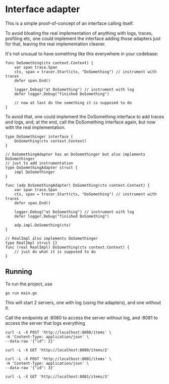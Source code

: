 # Interface adapter

This is a simple proof-of-concept of an interface calling itself.

To avoid bloating the real implementation of anything with logs, traces, profiling etc, one could implement the interface adding those adapters just for that, leaving the real implementation cleaner.

It's not unusual to have something like this everywhere in your codebase:

    func DoSomething(ctx context.Context) {
        var span trace.Span
        ctx, span = tracer.Start(ctx, "DoSomething") // instrument with traces
        defer span.End()

        logger.Debug("at DoSomething") // instrument with log
        defer logger.Debug("finished DoSomething")
        
        // now at last do the something it is supposed to do
    }

To avoid that, one could implement the DoSomething interface to add traces and logs, and, at the end, call the DoSomething interface again, but now with the real implementation.

    type DoSomethinger interface {
        DoSomething(ctx context.Context)
    }

    // DoSomethingAdapter has an DoSomethinger but also implements DoSomethinger
    // just to add instrumentation
    type DoSomethingAdapter struct {
        impl DoSomethinger
    }

    func (adp DoSomethingAdapter) DoSomething(ctx context.Context) {
        var span trace.Span
        ctx, span = tracer.Start(ctx, "DoSomething") // instrument with traces
        defer span.End()

        logger.Debug("at DoSomething") // instrument with log
        defer logger.Debug("finished DoSomething")

        adp.impl.DoSomething(ctx)
    }

    // RealImpl also implements DoSomethinger
    type RealImpl struct {}
    func (real RealImpl) DoSomething(ctx context.Context) {
        // just do what it is supposed to do
    }

## Running

To run the project, use

    go run main.go

This will start 2 servers, one with log (using the adapters), and one without it.

Call the endpoints at :8080 to access the server without log, and :8081 to access the server that logs everything

```
curl -L -X POST 'http://localhost:8080/items' \
-H 'Content-Type: application/json' \
--data-raw '{"id": 2}'

curl -L -X GET 'http://localhost:8080/items/2'

curl -L -X POST 'http://localhost:8081/items' \
-H 'Content-Type: application/json' \
--data-raw '{"id": 3}'

curl -L -X GET 'http://localhost:8081/items/3'
``` 